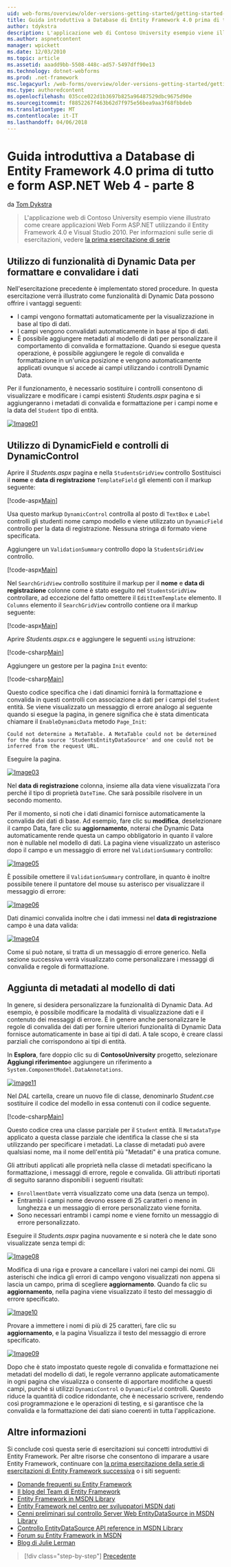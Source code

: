 ```yaml
---
uid: web-forms/overview/older-versions-getting-started/getting-started-with-ef/the-entity-framework-and-aspnet-getting-started-part-8
title: Guida introduttiva a Database di Entity Framework 4.0 prima di tutto e ASP.NET 4 di Web Form - parte 8 | Documenti Microsoft
author: tdykstra
description: L'applicazione web di Contoso University esempio viene illustrato come creare applicazioni Web Form ASP.NET tramite Entity Framework. È l'applicazione di esempio...
ms.author: aspnetcontent
manager: wpickett
ms.date: 12/03/2010
ms.topic: article
ms.assetid: aaadd9bb-5508-448c-ad57-5497dff90e13
ms.technology: dotnet-webforms
ms.prod: .net-framework
msc.legacyurl: /web-forms/overview/older-versions-getting-started/getting-started-with-ef/the-entity-framework-and-aspnet-getting-started-part-8
msc.type: authoredcontent
ms.openlocfilehash: 035cce022d1b3697b825a96487529dbc9675d90e
ms.sourcegitcommit: f8852267f463b62d7f975e56bea9aa3f68fbbdeb
ms.translationtype: MT
ms.contentlocale: it-IT
ms.lasthandoff: 04/06/2018
---
```

<a name="getting-started-with-entity-framework-40-database-first-and-aspnet-4-web-forms---part-8"></a>Guida introduttiva a Database di Entity Framework 4.0 prima di tutto e form ASP.NET Web 4 - parte 8
====================
da [Tom Dykstra](https://github.com/tdykstra)

> L'applicazione web di Contoso University esempio viene illustrato come creare applicazioni Web Form ASP.NET utilizzando il Entity Framework 4.0 e Visual Studio 2010. Per informazioni sulle serie di esercitazioni, vedere [la prima esercitazione di serie](the-entity-framework-and-aspnet-getting-started-part-1.md)


## <a name="using-dynamic-data-functionality-to-format-and-validate-data"></a>Utilizzo di funzionalità di Dynamic Data per formattare e convalidare i dati

Nell'esercitazione precedente è implementato stored procedure. In questa esercitazione verrà illustrato come funzionalità di Dynamic Data possono offrire i vantaggi seguenti:

- I campi vengono formattati automaticamente per la visualizzazione in base al tipo di dati.
- I campi vengono convalidati automaticamente in base al tipo di dati.
- È possibile aggiungere metadati al modello di dati per personalizzare il comportamento di convalida e formattazione. Quando si esegue questa operazione, è possibile aggiungere le regole di convalida e formattazione in un'unica posizione e vengono automaticamente applicati ovunque si accede ai campi utilizzando i controlli Dynamic Data.

Per il funzionamento, è necessario sostituire i controlli consentono di visualizzare e modificare i campi esistenti *Students.aspx* pagina e si aggiungeranno i metadati di convalida e formattazione per i campi nome e la data del `Student` tipo di entità.

[![Image01](the-entity-framework-and-aspnet-getting-started-part-8/_static/image2.png)](the-entity-framework-and-aspnet-getting-started-part-8/_static/image1.png)

## <a name="using-dynamicfield-and-dynamiccontrol-controls"></a>Utilizzo di DynamicField e controlli di DynamicControl

Aprire il *Students.aspx* pagina e nella `StudentsGridView` controllo Sostituisci il **nome** e **data di registrazione** `TemplateField` gli elementi con il markup seguente:

[!code-aspx[Main](the-entity-framework-and-aspnet-getting-started-part-8/samples/sample1.aspx)]

Usa questo markup `DynamicControl` controlla al posto di `TextBox` e `Label` controlli gli studenti nome campo modello e viene utilizzato un `DynamicField` controllo per la data di registrazione. Nessuna stringa di formato viene specificata.

Aggiungere un `ValidationSummary` controllo dopo la `StudentsGridView` controllo.

[!code-aspx[Main](the-entity-framework-and-aspnet-getting-started-part-8/samples/sample2.aspx)]

Nel `SearchGridView` controllo sostituire il markup per il **nome** e **data di registrazione** colonne come è stato eseguito nel `StudentsGridView` controllare, ad eccezione del fatto omettere il `EditItemTemplate` elemento. Il `Columns` elemento il `SearchGridView` controllo contiene ora il markup seguente:

[!code-aspx[Main](the-entity-framework-and-aspnet-getting-started-part-8/samples/sample3.aspx)]

Aprire *Students.aspx.cs* e aggiungere le seguenti `using` istruzione:

[!code-csharp[Main](the-entity-framework-and-aspnet-getting-started-part-8/samples/sample4.cs)]

Aggiungere un gestore per la pagina `Init` evento:

[!code-csharp[Main](the-entity-framework-and-aspnet-getting-started-part-8/samples/sample5.cs)]

Questo codice specifica che i dati dinamici fornirà la formattazione e convalida in questi controlli con associazione a dati per i campi del `Student` entità. Se viene visualizzato un messaggio di errore analogo al seguente quando si esegue la pagina, in genere significa che è stata dimenticata chiamare il `EnableDynamicData` metodo `Page_Init`:

`Could not determine a MetaTable. A MetaTable could not be determined for the data source 'StudentsEntityDataSource' and one could not be inferred from the request URL.`

Eseguire la pagina.

[![Image03](the-entity-framework-and-aspnet-getting-started-part-8/_static/image4.png)](the-entity-framework-and-aspnet-getting-started-part-8/_static/image3.png)

Nel **data di registrazione** colonna, insieme alla data viene visualizzata l'ora perché il tipo di proprietà `DateTime`. Che sarà possibile risolvere in un secondo momento.

Per il momento, si noti che i dati dinamici fornisce automaticamente la convalida dei dati di base. Ad esempio, fare clic su **modifica**, deselezionare il campo Data, fare clic su **aggiornamento**, noterai che Dynamic Data automaticamente rende questa un campo obbligatorio in quanto il valore non è nullable nel modello di dati. La pagina viene visualizzato un asterisco dopo il campo e un messaggio di errore nel `ValidationSummary` controllo:

[![Image05](the-entity-framework-and-aspnet-getting-started-part-8/_static/image6.png)](the-entity-framework-and-aspnet-getting-started-part-8/_static/image5.png)

È possibile omettere il `ValidationSummary` controllare, in quanto è inoltre possibile tenere il puntatore del mouse su asterisco per visualizzare il messaggio di errore:

[![Image06](the-entity-framework-and-aspnet-getting-started-part-8/_static/image8.png)](the-entity-framework-and-aspnet-getting-started-part-8/_static/image7.png)

Dati dinamici convalida inoltre che i dati immessi nel **data di registrazione** campo è una data valida:

[![Image04](the-entity-framework-and-aspnet-getting-started-part-8/_static/image10.png)](the-entity-framework-and-aspnet-getting-started-part-8/_static/image9.png)

Come si può notare, si tratta di un messaggio di errore generico. Nella sezione successiva verrà visualizzato come personalizzare i messaggi di convalida e regole di formattazione.

## <a name="adding-metadata-to-the-data-model"></a>Aggiunta di metadati al modello di dati

In genere, si desidera personalizzare la funzionalità di Dynamic Data. Ad esempio, è possibile modificare la modalità di visualizzazione dati e il contenuto dei messaggi di errore. È in genere anche personalizzare le regole di convalida dei dati per fornire ulteriori funzionalità di Dynamic Data fornisce automaticamente in base ai tipi di dati. A tale scopo, è creare classi parziali che corrispondono ai tipi di entità.

In **Esplora**, fare doppio clic su di **ContosoUniversity** progetto, selezionare **Aggiungi riferimento**e aggiungere un riferimento a `System.ComponentModel.DataAnnotations`.

[![image11](the-entity-framework-and-aspnet-getting-started-part-8/_static/image12.png)](the-entity-framework-and-aspnet-getting-started-part-8/_static/image11.png)

Nel *DAL* cartella, creare un nuovo file di classe, denominarlo *Student.cs*e sostituire il codice del modello in essa contenuti con il codice seguente.

[!code-csharp[Main](the-entity-framework-and-aspnet-getting-started-part-8/samples/sample6.cs)]

Questo codice crea una classe parziale per il `Student` entità. Il `MetadataType` applicato a questa classe parziale che identifica la classe che si sta utilizzando per specificare i metadati. La classe di metadati può avere qualsiasi nome, ma il nome dell'entità più "Metadati" è una pratica comune.

Gli attributi applicati alle proprietà nella classe di metadati specificano la formattazione, i messaggi di errore, regole e convalida. Gli attributi riportati di seguito saranno disponibili i seguenti risultati:

- `EnrollmentDate` verrà visualizzato come una data (senza un tempo).
- Entrambi i campi nome devono essere di 25 caratteri o meno in lunghezza e un messaggio di errore personalizzato viene fornita.
- Sono necessari entrambi i campi nome e viene fornito un messaggio di errore personalizzato.

Eseguire il *Students.aspx* pagina nuovamente e si noterà che le date sono visualizzate senza tempi di:

[![Image08](the-entity-framework-and-aspnet-getting-started-part-8/_static/image14.png)](the-entity-framework-and-aspnet-getting-started-part-8/_static/image13.png)

Modifica di una riga e provare a cancellare i valori nei campi dei nomi. Gli asterischi che indica gli errori di campo vengono visualizzati non appena si lascia un campo, prima di scegliere **aggiornamento**. Quando fa clic su **aggiornamento**, nella pagina viene visualizzato il testo del messaggio di errore specificato.

[![Image10](the-entity-framework-and-aspnet-getting-started-part-8/_static/image16.png)](the-entity-framework-and-aspnet-getting-started-part-8/_static/image15.png)

Provare a immettere i nomi di più di 25 caratteri, fare clic su **aggiornamento**, e la pagina Visualizza il testo del messaggio di errore specificato.

[![Image09](the-entity-framework-and-aspnet-getting-started-part-8/_static/image18.png)](the-entity-framework-and-aspnet-getting-started-part-8/_static/image17.png)

Dopo che è stato impostato queste regole di convalida e formattazione nei metadati del modello di dati, le regole verranno applicate automaticamente in ogni pagina che visualizza o consente di apportare modifiche a questi campi, purché si utilizzi `DynamicControl` o `DynamicField` controlli. Questo riduce la quantità di codice ridondante, che è necessario scrivere, rendendo così programmazione e le operazioni di testing, e si garantisce che la convalida e la formattazione dei dati siano coerenti in tutta l'applicazione.

## <a name="more-information"></a>Altre informazioni

Si conclude così questa serie di esercitazioni sui concetti introduttivi di Entity Framework. Per altre risorse che consentono di imparare a usare Entity Framework, continuare con [la prima esercitazione della serie di esercitazioni di Entity Framework successiva](../continuing-with-ef/using-the-entity-framework-and-the-objectdatasource-control-part-1-getting-started.md) o i siti seguenti:

- [Domande frequenti su Entity Framework](http://www.ef-faq.org/introduction.html)
- [Il blog del Team di Entity Framework](https://blogs.msdn.com/b/adonet/)
- [Entity Framework in MSDN Library](https://msdn.microsoft.com/library/bb399572.aspx)
- [Entity Framework nel centro per sviluppatori MSDN dati](https://msdn.microsoft.com/data/ef.aspx)
- [Cenni preliminari sul controllo Server Web EntityDataSource in MSDN Library](https://msdn.microsoft.com/library/cc488502.aspx)
- [Controllo EntityDataSource API reference in MSDN Library](https://msdn.microsoft.com/library/system.web.ui.webcontrols.entitydatasource.aspx)
- [Forum su Entity Framework in MSDN](https://social.msdn.microsoft.com/forums/adodotnetentityframework/)
- [Blog di Julie Lerman](http://thedatafarm.com/blog/)

> [!div class="step-by-step"]
> [Precedente](the-entity-framework-and-aspnet-getting-started-part-7.md)
